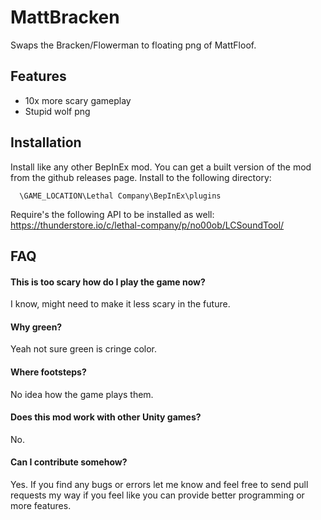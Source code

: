 # MattBracken
Swaps the Bracken/Flowerman to floating png of MattFloof.

## Features

- 10x more scary gameplay
- Stupid wolf png

## Installation

Install like any other BepInEx mod. You can get a built version of the mod from the github releases page. Install to the following directory:

```
  \GAME_LOCATION\Lethal Company\BepInEx\plugins
```
Require's the following API to be installed as well: https://thunderstore.io/c/lethal-company/p/no00ob/LCSoundTool/

## FAQ

#### This is too scary how do I play the game now?

I know, might need to make it less scary in the future.

#### Why green?

Yeah not sure green is cringe color.

#### Where footsteps?

No idea how the game plays them.

#### Does this mod work with other Unity games?

No.

#### Can I contribute somehow?

Yes. If you find any bugs or errors let me know and feel free to send pull requests my way if you feel like you can provide better programming or more features.
